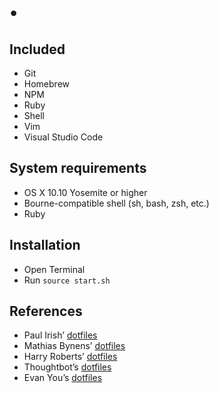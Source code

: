 # •

## Included
- Git
- Homebrew
- NPM
- Ruby
- Shell
- Vim
- Visual Studio Code

## System requirements
- OS X 10.10 Yosemite or higher
- Bourne-compatible shell (sh, bash, zsh, etc.)
- Ruby

## Installation
- Open Terminal
- Run `source start.sh`

## References
- Paul Irish’ [dotfiles](https://github.com/paulirish/dotfiles)
- Mathias Bynens’ [dotfiles](https://github.com/mathiasbynens/dotfiles)
- Harry Roberts’ [dotfiles](https://github.com/csswizardry/dotfiles)
- Thoughtbot’s [dotfiles](https://github.com/thoughtbot/dotfiles)
- Evan You’s [dotfiles](https://github.com/yyx990803/dotfiles)
